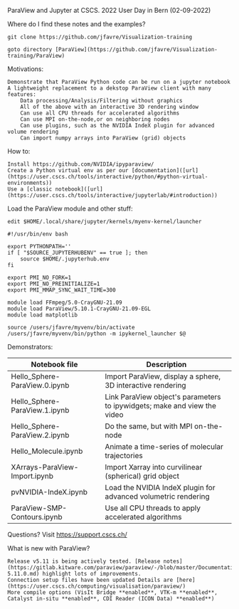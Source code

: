 ParaView and Jupyter at CSCS. 2022 User Day in Bern (02-09-2022)

Where do I find these notes and the examples?

    git clone https://github.com/jfavre/Visualization-training

    goto directory [ParaView](https://github.com/jfavre/Visualization-training/ParaView)
    
Motivations:

    Demonstrate that ParaView Python code can be run on a jupyter notebook
    A lightweight replacement to a dekstop ParaView client with many features:
        Data processing/Analysis/Filtering without graphics
        All of the above with an interactive 3D rendering window
        Can use all CPU threads for accelerated algorithms
        Can use MPI on-the-node,or on neighboring nodes
        Can use plugins, such as the NVIDIA IndeX plugin for advanced volume rendering
        Can import numpy arrays into ParaView (grid) objects

How to:

    Install https://github.com/NVIDIA/ipyparaview/
    Create a Python virtual env as per our [documentation]([url](https://user.cscs.ch/tools/interactive/python/#python-virtual-environments))
    Use a [classic notebook]([url](https://user.cscs.ch/tools/interactive/jupyterlab/#introduction))

Load the ParaView module and other stuff:

    edit $HOME/.local/share/jupyter/kernels/myenv-kernel/launcher

```
#!/usr/bin/env bash

export PYTHONPATH=''
if [ "$SOURCE_JUPYTERHUBENV" == true ]; then
    source $HOME/.jupyterhub.env
fi

export PMI_NO_FORK=1
export PMI_NO_PREINITIALIZE=1
export PMI_MMAP_SYNC_WAIT_TIME=300

module load FFmpeg/5.0-CrayGNU-21.09
module load ParaView/5.10.1-CrayGNU-21.09-EGL
module load matplotlib

source /users/jfavre/myvenv/bin/activate
/users/jfavre/myvenv/bin/python -m ipykernel_launcher $@
```
Demonstrators:

| Notebook file | Description |
| --- | --- |
| Hello_Sphere-ParaView.0.ipynb | Import ParaView, display a sphere, 3D interactive rendering |
| Hello_Sphere-ParaView.1.ipynb | Link ParaView object's parameters to ipywidgets; make and view the video |
| Hello_Sphere-ParaView.2.ipynb | Do the same, but with MPI on-the-node |
| Hello_Molecule.ipynb | Animate a time-series of molecular trajectories |
| XArrays-ParaView-Import.ipynb | Import Xarray into curvilinear (spherical) grid object |
| pvNVIDIA-IndeX.ipynb | Load the NVIDIA IndeX plugin for advanced volumetric rendering
| ParaView-SMP-Contours.ipynb | Use all CPU threads to apply accelerated algorithms |

Questions? Visit https://support.cscs.ch/

What is new with ParaView?

    Release v5.11 is being actively tested. [Release notes](https://gitlab.kitware.com/paraview/paraview/-/blob/master/Documentation/release/ParaView-5.11.0.md) highlight lots of improvements.
    Connection setup files have been updated Details are [here](https://user.cscs.ch/computing/visualisation/paraview/)
    More compile options (VisIt Bridge **enabled**, VTK-m **enabled**, Catalyst in-situ **enabled**, CDI Reader (ICON Data) **enabled**) 

